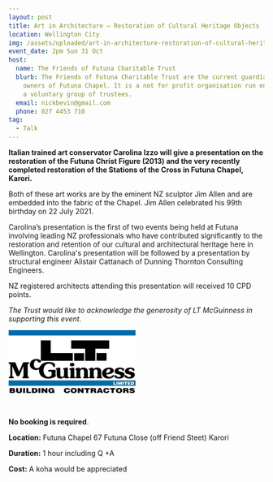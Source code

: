```yaml
---
layout: post
title: Art in Architecture – Restoration of Cultural Heritage Objects
location: Wellington City
img: /assets/uploaded/art-in-architecture-restoration-of-cultural-heritage-objects.png
event_date: 2pm Sun 31 Oct
host:
  name: The Friends of Futuna Charitable Trust
  blurb: The Friends of Futuna Charitable Trust are the current guardians and
    owners of Futuna Chapel. It is a not for profit organisation run entirely by
    a voluntary group of trustees.
  email: nickbevin@gmail.com
  phone: 027 4453 710
tag:
  - Talk
---
```

**Italian trained art conservator Carolina Izzo will give a presentation on the restoration of the Futuna Christ Figure (2013) and the very recently completed restoration of the Stations of the Cross in Futuna Chapel, Karori.** 

Both of these art works are by the eminent NZ sculptor Jim Allen and are embedded into the fabric of the Chapel. Jim Allen celebrated his 99th birthday on 22 July 2021. 

Carolina’s presentation is the first of two events being held at Futuna involving leading NZ professionals who have contributed significantly to the restoration and retention of our cultural and architectural heritage here in Wellington. Carolina's presentation will be followed by a presentation by structural engineer Alistair Cattanach of Dunning Thornton Consulting Engineers. 

NZ registered architects attending this presentation will received 10 CPD points.

*The Trust would like to acknowledge the generosity of LT McGuinness in supporting this event.*

![](/assets/uploaded/mcguinness-logo.jpg)

<br>

**No booking is required**. 

**Location:** Futuna Chapel 67 Futuna Close (off Friend Steet) Karori

**Duration:** 1 hour including Q +A

**Cost:** A koha would be appreciated
